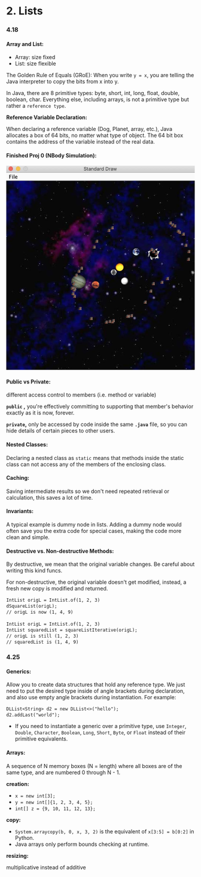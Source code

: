 # 2. Lists

### 4.18

#### Array and List:

* Array: size fixed
* List: size flexible

The Golden Rule of Equals \(GRoE\): When you write `y = x`, you are telling the Java interpreter to copy the bits from x into y.

In Java, there are 8 primitive types: byte, short, int, long, float, double, boolean, char. Everything else, including arrays, is not a primitive type but rather a `reference type`.

**Reference Variable Declaration:**

When declaring a reference variable \(Dog, Planet, array, etc.\), Java allocates a box of 64 bits, no matter what type of object. The 64 bit box contains the address of the variable instead of the real data.

#### Finished Proj 0 \(NBody Simulation\):

![Simulation of a tiny universe](.gitbook/assets/proj0.jpeg)

#### Public vs Private:

different access control to members \(i.e. method or variable\)

**`public` ,** you're effectively committing to supporting that member's behavior exactly as it is now, forever.

**`private`,** only be accessed by code inside the same **`.java`** file, so you can hide details of certain pieces to other users.

#### Nested Classes:

Declaring a nested class as `static` means that methods inside the static class can not access any of the members of the enclosing class.

#### Caching:

Saving intermediate results so we don't need repeated retrieval or calculation, this saves a lot of time.

#### Invariants:

A typical example is dummy node in lists. Adding a dummy node would often save you the extra code for special cases, making the code more clean and simple. 

#### Destructive vs. Non-destructive Methods: <a id="implementing-destructive-vs-non-destructive-methods"></a>

By destructive, we mean that the original variable changes. Be careful about writing this kind funcs.

For non-destructive, the original variable doesn't get modified, instead, a fresh new copy is modified and returned.

```text
IntList origL = IntList.of(1, 2, 3)
dSquareList(origL);
// origL is now (1, 4, 9)

IntList origL = IntList.of(1, 2, 3)
IntList squaredList = squareListIterative(origL);
// origL is still (1, 2, 3)
// squaredList is (1, 4, 9)
```

### 4.25

#### **Generics:**

Allow you to create data structures that hold any reference type. We just need to put the desired type inside of angle brackets during declaration, and also use empty angle brackets during instantiation. For example:

```text
DLList<String> d2 = new DLList<>("hello");
d2.addLast("world");
```

* If you need to instantiate a generic over a primitive type, use `Integer`, `Double`, `Character`, `Boolean`, `Long`, `Short`, `Byte`, or `Float` instead of their primitive equivalents.

#### Arrays:

A sequence of N memory boxes \(N = length\) where all boxes are of the same type, and are numbered 0 through N - 1.

**creation:**

* `x = new int[3];`
* `y = new int[]{1, 2, 3, 4, 5};`
* `int[] z = {9, 10, 11, 12, 13};`

**copy:**

* `System.arraycopy(b, 0, x, 3, 2)` is the equivalent of `x[3:5] = b[0:2]` in Python.
* Java arrays only perform bounds checking at runtime.

**resizing:**

multiplicative instead of additive

